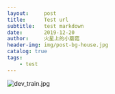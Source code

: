 ```yaml
---
layout:     post
title:      Test url
subtitle:   test markdown
date:       2019-12-20
author:     火星上的小蘑菇
header-img: img/post-bg-house.jpg
catalog: true
tags:
    - test
---
```


![dev_train.jpg](https://i.loli.net/2019/12/21/2MRSB7wj9oOsuaA.jpg)